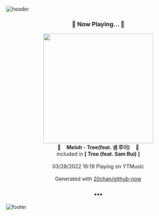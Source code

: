 ![header](https://capsule-render.vercel.app/api?type=wave&height=170&section=header&text=Hi.%20I'm%20SHIFT&fontColor=090707&fontAlignX=45&fontAlignY=65&fontSize=100)

<h3 align="center">🎵 Now Playing... 🎵</h3>
<p align="center">
  <a href="https://music.youtube.com/watch?v=gfOPpgdWgkw">
    <img width="300" src="https://lh3.googleusercontent.com/fHJBwBu78n0boZDN4sryIdNdTYW5qVhaUyzWyb9mYfjZPqIqJCov-_eHQ8N06JuvHQDOjnH6RB2njVVI">
  </a>
  <br>
  🎵&nbsp&nbsp&nbsp <b>Meloh - Tree(feat. 샘 루이)</b> &nbsp&nbsp&nbsp🎵
  <br>
  included in <b>[ Tree (feat. Sam Rui) ]</b>
  
  <br />
  <br />
  03/28/2022 16:19 Playing on YTMusic
  <br />
  <br />
  Generated with <a href="https://github.com/20chan/github-now">20chan/github-now</a>
</p>

<h3 align="center">•••</h3>

![footer](https://capsule-render.vercel.app/api?type=wave&height=150&section=footer)
